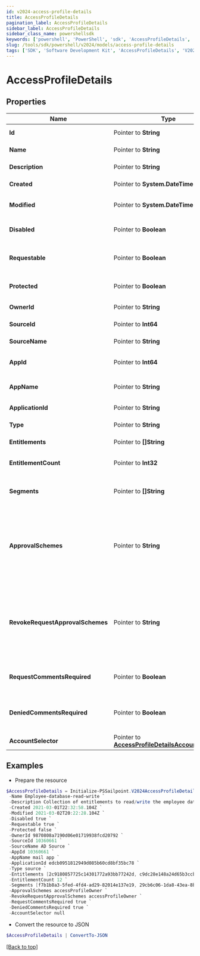 ```yaml
---
id: v2024-access-profile-details
title: AccessProfileDetails
pagination_label: AccessProfileDetails
sidebar_label: AccessProfileDetails
sidebar_class_name: powershellsdk
keywords: ['powershell', 'PowerShell', 'sdk', 'AccessProfileDetails', 'V2024AccessProfileDetails'] 
slug: /tools/sdk/powershell/v2024/models/access-profile-details
tags: ['SDK', 'Software Development Kit', 'AccessProfileDetails', 'V2024AccessProfileDetails']
---
```



# AccessProfileDetails

## Properties

Name | Type | Description | Notes
------------ | ------------- | ------------- | -------------
**Id** |  Pointer to **String** | The ID of the Access Profile | [optional] 
**Name** |  Pointer to **String** | Name of the Access Profile | [optional] 
**Description** |  Pointer to **String** | Information about the Access Profile | [optional] 
**Created** |  Pointer to **System.DateTime** | Date the Access Profile was created | [optional] 
**Modified** |  Pointer to **System.DateTime** | Date the Access Profile was last modified. | [optional] 
**Disabled** |  Pointer to **Boolean** | Whether the Access Profile is enabled. | [optional] [default to $true]
**Requestable** |  Pointer to **Boolean** | Whether the Access Profile is requestable via access request. | [optional] [default to $false]
**Protected** |  Pointer to **Boolean** | Whether the Access Profile is protected. | [optional] [default to $false]
**OwnerId** |  Pointer to **String** | The owner ID of the Access Profile | [optional] 
**SourceId** |  Pointer to **Int64** | The source ID of the Access Profile | [optional] 
**SourceName** |  Pointer to **String** | The source name of the Access Profile | [optional] 
**AppId** |  Pointer to **Int64** | The source app ID of the Access Profile | [optional] 
**AppName** |  Pointer to **String** | The source app name of the Access Profile | [optional] 
**ApplicationId** |  Pointer to **String** | The id of the application | [optional] 
**Type** |  Pointer to **String** | The type of the access profile | [optional] 
**Entitlements** |  Pointer to **[]String** | List of IDs of entitlements | [optional] 
**EntitlementCount** |  Pointer to **Int32** | The number of entitlements in the access profile | [optional] 
**Segments** |  Pointer to **[]String** | List of IDs of segments, if any, to which this Access Profile is assigned. | [optional] 
**ApprovalSchemes** |  Pointer to **String** | Comma-separated list of approval schemes. Each approval scheme is one of - manager - appOwner - sourceOwner - accessProfileOwner - workgroup:&lt;workgroupId&gt;  | [optional] 
**RevokeRequestApprovalSchemes** |  Pointer to **String** | Comma-separated list of revoke request approval schemes. Each approval scheme is one of - manager - sourceOwner - accessProfileOwner - workgroup:&lt;workgroupId&gt;  | [optional] 
**RequestCommentsRequired** |  Pointer to **Boolean** | Whether the access profile require request comment for access request. | [optional] [default to $false]
**DeniedCommentsRequired** |  Pointer to **Boolean** | Whether denied comment is required when access request is denied. | [optional] [default to $false]
**AccountSelector** |  Pointer to [**AccessProfileDetailsAccountSelector**](access-profile-details-account-selector) |  | [optional] 

## Examples

- Prepare the resource
```powershell
$AccessProfileDetails = Initialize-PSSailpoint.V2024AccessProfileDetails  -Id 2c91808a7190d06e01719938fcd20792 `
 -Name Employee-database-read-write `
 -Description Collection of entitlements to read/write the employee database `
 -Created 2021-03-01T22:32:58.104Z `
 -Modified 2021-03-02T20:22:28.104Z `
 -Disabled true `
 -Requestable true `
 -Protected false `
 -OwnerId 9870808a7190d06e01719938fcd20792 `
 -SourceId 10360661 `
 -SourceName AD Source `
 -AppId 10360661 `
 -AppName mail app `
 -ApplicationId edcb0951812949d085b60cd8bf35bc78 `
 -Type source `
 -Entitlements [2c9180857725c14301772a93bb77242d, c9dc28e148a24d65b3ccb5fb8ca5ddd9] `
 -EntitlementCount 12 `
 -Segments [f7b1b8a3-5fed-4fd4-ad29-82014e137e19, 29cb6c06-1da8-43ea-8be4-b3125f248f2a] `
 -ApprovalSchemes accessProfileOwner `
 -RevokeRequestApprovalSchemes accessProfileOwner `
 -RequestCommentsRequired true `
 -DeniedCommentsRequired true `
 -AccountSelector null
```

- Convert the resource to JSON
```powershell
$AccessProfileDetails | ConvertTo-JSON
```


[[Back to top]](#) 

